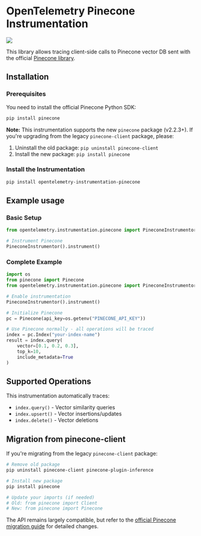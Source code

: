 # OpenTelemetry Pinecone Instrumentation

<a href="https://pypi.org/project/opentelemetry-instrumentation-pinecone/">
    <img src="https://badge.fury.io/py/opentelemetry-instrumentation-pinecone.svg">
</a>

This library allows tracing client-side calls to Pinecone vector DB sent with the official [Pinecone library](https://github.com/pinecone-io/pinecone-python-client).

## Installation

### Prerequisites

You need to install the official Pinecone Python SDK:

```bash
pip install pinecone
```

**Note:** This instrumentation supports the new `pinecone` package (v2.2.3+). If you're upgrading from the legacy `pinecone-client` package, please:

1. Uninstall the old package: `pip uninstall pinecone-client`
2. Install the new package: `pip install pinecone`

### Install the Instrumentation

```bash
pip install opentelemetry-instrumentation-pinecone
```

## Example usage

### Basic Setup

```python
from opentelemetry.instrumentation.pinecone import PineconeInstrumentor

# Instrument Pinecone
PineconeInstrumentor().instrument()
```

### Complete Example

```python
import os
from pinecone import Pinecone
from opentelemetry.instrumentation.pinecone import PineconeInstrumentor

# Enable instrumentation
PineconeInstrumentor().instrument()

# Initialize Pinecone
pc = Pinecone(api_key=os.getenv("PINECONE_API_KEY"))

# Use Pinecone normally - all operations will be traced
index = pc.Index("your-index-name")
result = index.query(
    vector=[0.1, 0.2, 0.3],
    top_k=10,
    include_metadata=True
)
```

## Supported Operations

This instrumentation automatically traces:
- `index.query()` - Vector similarity queries
- `index.upsert()` - Vector insertions/updates  
- `index.delete()` - Vector deletions

## Migration from pinecone-client

If you're migrating from the legacy `pinecone-client` package:

```bash
# Remove old package
pip uninstall pinecone-client pinecone-plugin-inference

# Install new package
pip install pinecone

# Update your imports (if needed)
# Old: from pinecone import Client
# New: from pinecone import Pinecone
```

The API remains largely compatible, but refer to the [official Pinecone migration guide](https://github.com/pinecone-io/pinecone-python-client) for detailed changes.
